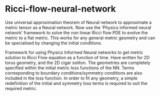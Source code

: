 # Ricci-flow-neural-network
Use universal approximation theorem of Neural network to approximate a metric tensor
as a Neural network. Now use the ‘Physics informed neural network’ framework to solve
the non linear Ricci flow PDE to evolve the metric to a flat metric. This works for
any general metric geometry and can be specialised by changing the initial conditions.

Framework for using Physics Informed Neural networks to get metric solution to Ricci Flow equation as a function of time.
Have written for 2D torus geometry, and the 2D cigar soliton. The geometries are completely specified within the initial metric
loss functions of the NN. Terms corresponding to boundary conditions/symmetry conditions are also included in the loss function.
In order to fit any geometry, a simple redefinition of the initial and symmetry loss terms is required to suit the required metric.
